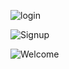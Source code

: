 
![login](https://github.com/Misbah30/MAD/assets/113688643/9d4b952e-bf71-4c35-baa2-5db60675d2b2)

![Signup](https://github.com/Misbah30/MAD/assets/113688643/8828ba73-1ef7-4c85-92a7-211666893e18)

![Welcome](https://github.com/Misbah30/MAD/assets/113688643/fdb662a4-42c8-481a-9c79-87fd18584155)
